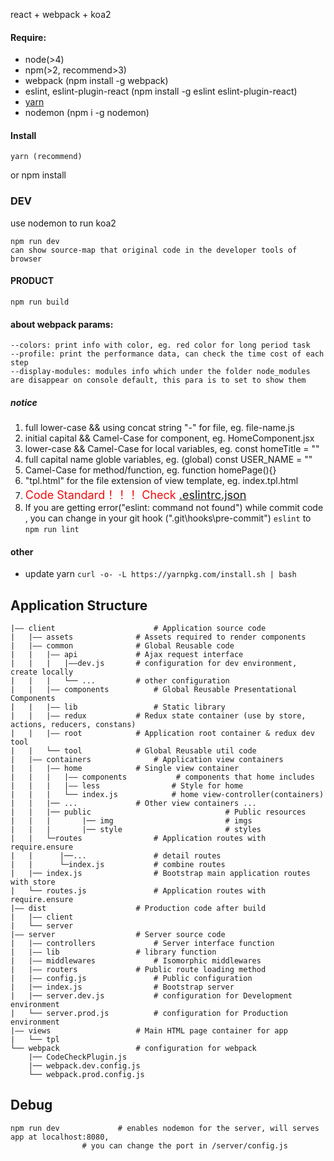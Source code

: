 react + webpack + koa2

#### Require:

* node(>4)
* npm(>2, recommend>3)
* webpack (npm install -g webpack)
* eslint, eslint-plugin-react (npm install -g eslint eslint-plugin-react)
* [yarn](https://yarnpkg.com/en/docs/install)
* nodemon (npm i -g nodemon)

#### Install

    yarn (recommend)

or
    npm install

### DEV

use nodemon to run koa2

    npm run dev
    can show source-map that original code in the developer tools of browser

#### PRODUCT

    npm run build

#### about webpack params:

```
--colors: print info with color, eg. red color for long period task
--profile: print the performance data, can check the time cost of each step
--display-modules: modules info which under the folder node_modules are disappear on console default, this para is to set to show them

```

##### notice

1. full lower-case && using concat string "-" for file, eg. file-name.js
2. initial capital && Camel-Case for component, eg. HomeComponent.jsx
3. lower-case && Camel-Case for local variables, eg. const homeTitle = ""
4. full capital name globle variables,  eg. (global) const USER_NAME = ""
5. Camel-Case for method/function, eg. function homePage(){}
6. "tpl.html" for the file extension of view template, eg. index.tpl.html
7. <font color="#F10C0C" size=4 weight=700>Code Standard！！！ Check [.eslintrc.json](https://github.com/Tours4Fun/mobile_web_t4f/blob/develop/.eslintrc.json)</font>
8. If you are getting error("eslint: command not found") while commit code , you can change in your git hook ("\.git\hooks\pre-commit") `eslint` to `npm run lint`


#### other

* update yarn ` curl -o- -L https://yarnpkg.com/install.sh | bash `

## Application Structure

```
|—— client 				        # Application source code
|	|—— assets				# Assets required to render components
|	|—— common				# Global Reusable code
|	|	|—— api				# Ajax request interface
|   |   |   |——dev.js       # configuration for dev environment, create locally
|   |   |   └── ...         # other configuration
|	|	|—— components			# Global Reusable Presentational Components
|	|	|—— lib			        # Static library
|	|	|—— redux			# Redux state container (use by store, actions, reducers, constans)
|	|	|—— root			# Application root container & redux dev tool
|	|	└── tool			# Global Reusable util code
|	|—— containers				# Application view containers
|	|	|—— home			# Single view container
|	|	|	|—— components           # components that home includes
|	|	| 	|—— less                # Style for home
|	|	|	└── index.js            # home view-controller(containers)
|	|	|── ...				# Other view containers ...
|   |   |── public                              # Public resources
|   |   |       |── img                         # imgs
|   |   |       |── style                       # styles
|   |   └─routes				# Application routes with require.ensure
|   |      |──...               # detail routes
|   |      └─index.js           # combine routes
|	|── index.js				# Bootstrap main application routes with store
|	└── routes.js				# Application routes with require.ensure
|—— dist					# Production code after build
|	|—— client
|	└── server
|—— server					# Server source code
|	|—— controllers				# Server interface function
|	|—— lib					# library function
|	|—— middlewares				# Isomorphic middlewares
|	|—— routers				# Public route loading method
|	|—— config.js				# Public configuration
|	|── index.js				# Bootstrap server
|	|── server.dev.js			# configuration for Development environment
|	└── server.prod.js			# configuration for Production environment
|—— views					# Main HTML page container for app
|	└── tpl
└── webpack					# configuration for webpack
	|── CodeCheckPlugin.js
	|── webpack.dev.config.js
	└── webpack.prod.config.js

```

## Debug

```
npm run dev   			# enables nodemon for the server, will serves app at localhost:8080,
				# you can change the port in /server/config.js
```
